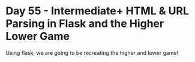# Day 55 - Intermediate+ HTML & URL Parsing in Flask and the Higher Lower Game

Using flask, we are going to be recreating the higher and lower game!

